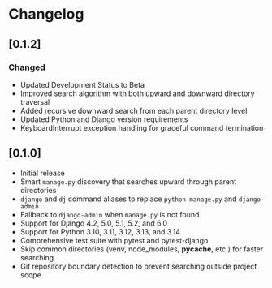 # Changelog

## [0.1.2]

### Changed
- Updated Development Status to Beta
- Improved search algorithm with both upward and downward directory traversal
- Added recursive downward search from each parent directory level
- Updated Python and Django version requirements
- KeyboardInterrupt exception handling for graceful command termination

## [0.1.0]

- Initial release
- Smart `manage.py` discovery that searches upward through parent directories
- `django` and `dj` command aliases to replace `python manage.py` and `django-admin`
- Fallback to `django-admin` when `manage.py` is not found
- Support for Django 4.2, 5.0, 5.1, 5.2, and 6.0
- Support for Python 3.10, 3.11, 3.12, 3.13, and 3.14
- Comprehensive test suite with pytest and pytest-django
- Skip common directories (venv, node_modules, __pycache__, etc.) for faster searching
- Git repository boundary detection to prevent searching outside project scope
